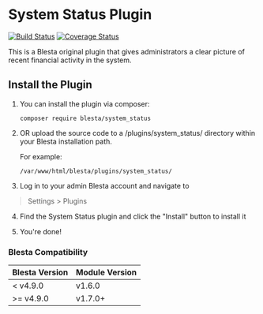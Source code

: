 # System Status Plugin

[![Build Status](https://travis-ci.org/blesta/plugin-system_status.svg?branch=master)](https://travis-ci.org/blesta/plugin-system_status) [![Coverage Status](https://coveralls.io/repos/github/blesta/plugin-system_status/badge.svg?branch=master)](https://coveralls.io/github/blesta/plugin-system_status?branch=master)

This is a Blesta original plugin that gives administrators a clear picture of recent financial activity in the system.

## Install the Plugin

1. You can install the plugin via composer:

    ```
    composer require blesta/system_status
    ```

2. OR upload the source code to a /plugins/system_status/ directory within
your Blesta installation path.

    For example:

    ```
    /var/www/html/blesta/plugins/system_status/
    ```

3. Log in to your admin Blesta account and navigate to
> Settings > Plugins

4. Find the System Status plugin and click the "Install" button to install it

5. You're done!

### Blesta Compatibility

|Blesta Version|Module Version|
|--------------|--------------|
|< v4.9.0|v1.6.0|
|>= v4.9.0|v1.7.0+|
